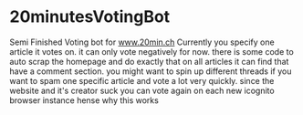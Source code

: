 # 20minutesVotingBot
Semi Finished Voting bot for www.20min.ch
Currently you specify one article it votes on. it can only vote negatively for now.
there is some code to auto scrap the homepage and do exactly that on all articles it can find that have a comment section.
you might want to spin up different threads if you want to spam one specific article and vote a lot very quickly. 
since the website and it's creator suck you can vote again on each new icognito browser instance hense why this works 
